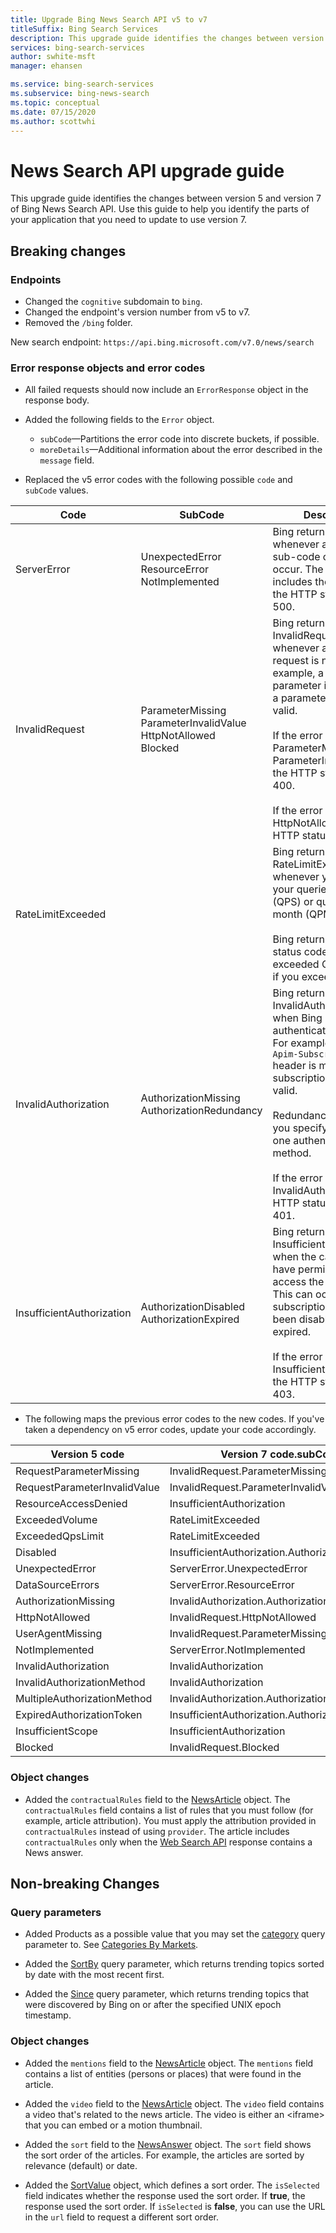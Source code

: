 ```yaml
---
title: Upgrade Bing News Search API v5 to v7
titleSuffix: Bing Search Services
description: This upgrade guide identifies the changes between version 5 and version 7 of Bing News Search API. Use this guide to help you identify the parts of your application that you need to update to use version 7.
services: bing-search-services
author: swhite-msft
manager: ehansen

ms.service: bing-search-services
ms.subservice: bing-news-search
ms.topic: conceptual
ms.date: 07/15/2020
ms.author: scottwhi
---
```


# News Search API upgrade guide

This upgrade guide identifies the changes between version 5 and version 7 of Bing News Search API. Use this guide to help you identify the parts of your application that you need to update to use version 7.

## Breaking changes

### Endpoints

- Changed the `cognitive` subdomain to `bing`. 
- Changed the endpoint's version number from v5 to v7.
- Removed the `/bing` folder.

New search endpoint: `https://api.bing.microsoft.com/v7.0/news/search`

### Error response objects and error codes

- All failed requests should now include an `ErrorResponse` object in the response body.

- Added the following fields to the `Error` object.  
  - `subCode`&mdash;Partitions the error code into discrete buckets, if possible.
  - `moreDetails`&mdash;Additional information about the error described in the `message` field.

- Replaced the v5 error codes with the following possible `code` and `subCode` values.

|Code|SubCode|Description
|-|-|-
|ServerError|UnexpectedError<br/>ResourceError<br/>NotImplemented|Bing returns ServerError whenever any of the sub-code conditions occur. The response includes these errors if the HTTP status code is 500.
|InvalidRequest|ParameterMissing<br/>ParameterInvalidValue<br/>HttpNotAllowed<br/>Blocked|Bing returns InvalidRequest whenever any part of the request is not valid. For example, a required parameter is missing or a parameter value is not valid.<br/><br/>If the error is ParameterMissing or ParameterInvalidValue, the HTTP status code is 400.<br/><br/>If the error is HttpNotAllowed, the HTTP status code 410.
|RateLimitExceeded||Bing returns RateLimitExceeded whenever you exceed your queries per second (QPS) or queries per month (QPM) quota.<br/><br/>Bing returns HTTP status code 429 if you exceeded QPS and 403 if you exceeded QPM.
|InvalidAuthorization|AuthorizationMissing<br/>AuthorizationRedundancy|Bing returns InvalidAuthorization when Bing cannot authenticate the caller. For example, the `Ocp-Apim-Subscription-Key` header is missing or the subscription key is not valid.<br/><br/>Redundancy occurs if you specify more than one authentication method.<br/><br/>If the error is InvalidAuthorization, the HTTP status code is 401.
|InsufficientAuthorization|AuthorizationDisabled<br/>AuthorizationExpired|Bing returns InsufficientAuthorization when the caller does not have permissions to access the resource. This can occur if the subscription key has been disabled or has expired. <br/><br/>If the error is InsufficientAuthorization, the HTTP status code is 403.

- The following maps the previous error codes to the new codes. If you've taken a dependency on v5 error codes, update your code accordingly.

|Version 5 code|Version 7 code.subCode
|-|-
|RequestParameterMissing|InvalidRequest.ParameterMissing
RequestParameterInvalidValue|InvalidRequest.ParameterInvalidValue
ResourceAccessDenied|InsufficientAuthorization
ExceededVolume|RateLimitExceeded
ExceededQpsLimit|RateLimitExceeded
Disabled|InsufficientAuthorization.AuthorizationDisabled
UnexpectedError|ServerError.UnexpectedError
DataSourceErrors|ServerError.ResourceError
AuthorizationMissing|InvalidAuthorization.AuthorizationMissing
HttpNotAllowed|InvalidRequest.HttpNotAllowed
UserAgentMissing|InvalidRequest.ParameterMissing
NotImplemented|ServerError.NotImplemented
InvalidAuthorization|InvalidAuthorization
InvalidAuthorizationMethod|InvalidAuthorization
MultipleAuthorizationMethod|InvalidAuthorization.AuthorizationRedundancy
ExpiredAuthorizationToken|InsufficientAuthorization.AuthorizationExpired
InsufficientScope|InsufficientAuthorization
Blocked|InvalidRequest.Blocked

### Object changes

- Added the `contractualRules` field to the [NewsArticle](reference/response-objects.md#newsarticle) object. The `contractualRules` field contains a list of rules that you must follow (for example, article attribution). You must apply the attribution provided in `contractualRules` instead of using `provider`. The article includes `contractualRules` only when the [Web Search API](../bing-web-search/overview.md) response contains a News answer.

## Non-breaking Changes

### Query parameters

- Added Products as a possible value that you may set the [category](reference/query-parameters.md#category) query parameter to. See [Categories By Markets](reference/query-parameters.md#news-categories-by-market).

- Added the [SortBy](reference/query-parameters.md#sortby) query parameter, which returns trending topics sorted by date with the most recent first.

- Added the [Since](reference/query-parameters.md#since) query parameter, which returns trending topics that were discovered by Bing on or after the specified UNIX epoch timestamp.

### Object changes

- Added the `mentions` field to the [NewsArticle](reference/response-objects.md#newsarticle) object. The `mentions` field contains a list of entities (persons or places) that were found in the article.

- Added the `video` field to the [NewsArticle](reference/response-objects.md#newsarticle) object. The `video` field contains a video that's related to the news article. The video is either an \<iframe\> that you can embed or a motion thumbnail.

- Added the `sort` field to the [NewsAnswer](reference/response-objects.md#newsanswer) object. The `sort` field shows the sort order of the articles. For example, the articles are sorted by relevance (default) or date.

- Added the [SortValue](reference/response-objects.md#sortvalue) object, which defines a sort order. The `isSelected` field indicates whether the response used the sort order. If **true**, the response used the sort order. If `isSelected` is **false**, you can use the URL in the `url` field to request a different sort order.
